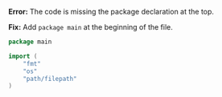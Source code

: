 **Error:** The code is missing the package declaration at the top.

**Fix:** Add `package main` at the beginning of the file.

```go
package main

import (
	"fmt"
	"os"
	"path/filepath"
)
```
